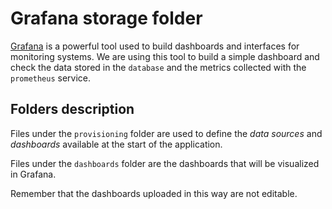 # Grafana storage folder

[Grafana](https://grafana.com/) is a powerful tool used to build dashboards and interfaces for monitoring systems. We are using this tool to build a simple dashboard and check the data stored in the `database` and the metrics collected with the `prometheus` service.

## Folders description

Files under the `provisioning` folder are used to define the *data sources* and *dashboards* available at the start of the application.

Files under the `dashboards` folder are the dashboards that will be visualized in Grafana.

Remember that the dashboards uploaded in this way are not editable.

